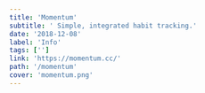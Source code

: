 ```yaml
---
title: 'Momentum'
subtitle: ' Simple, integrated habit tracking.'
date: '2018-12-08'
label: 'Info'
tags: ['']
link: 'https://momentum.cc/'
path: '/momentum'
cover: 'momentum.png'
---
```

